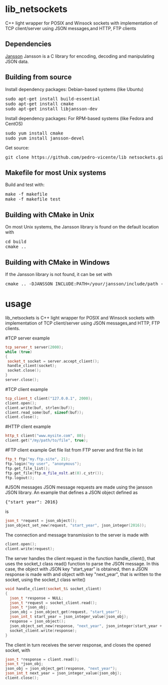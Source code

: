 # lib_netsockets
C++ light wrapper for POSIX and Winsock sockets with implementation of TCP client/server using JSON messages,and HTTP, FTP clients

Dependencies
------------

[Jansson](http://www.digip.org/jansson/)
Jansson is a C library for encoding, decoding and manipulating JSON data.
<br /> 


Building from source
------------

Install dependency packages: Debian-based systems (like Ubuntu)
<pre>
sudo apt-get install build-essential
sudo apt-get install cmake
sudo apt-get install libjansson-dev
</pre>

Install dependency packages: For RPM-based systems (like Fedora and CentOS)
<pre>
sudo yum install cmake
sudo yum install jansson-devel
</pre>

Get source:
<pre>
git clone https://github.com/pedro-vicente/lib_netsockets.git
</pre>

Makefile for most Unix systems
------------
Build and test with:
<pre>
make -f makefile
make -f makefile test
</pre>

Building with CMake in Unix
------------
On most Unix systems, the Jansson library is found on the default location with
<pre>
cd build
cmake ..
</pre>

Building with CMake in Windows
------------
If the Jansson library is not found, it can be set with 
<pre>
cmake .. -DJANSSON_INCLUDE:PATH=/your/jansson/include/path -DJANSSON_LIBRARY=/your/jansson/library/file/name
</pre>


# usage
lib_netsockets is C++ light wrapper for POSIX and Winsock sockets with implementation of TCP client/server using JSON messages,and HTTP, FTP clients.

#TCP server example
```c++
tcp_server_t server(2000);
while (true)
{
 socket_t socket = server.accept_client();
 handle_client(socket);
 socket.close();
}
server.close();
```

#TCP client example
```c++
tcp_client_t client("127.0.0.1", 2000);
client.open();
client.write(buf, strlen(buf));
client.read_some(buf, sizeof(buf));
client.close();
```

#HTTP client example
```c++
http_t client("www.mysite.com", 80);
client.get("/my/path/to/file", true);
```

#FTP client example
Get file list from FTP server and first file in list
```c++
ftp_t ftp("my.ftp.site", 21);
ftp.login("my user", "anonymous");
ftp.get_file_list();
ftp.get_file(ftp.m_file_nslt.at(0).c_str());
ftp.logout();
```

#JSON messages
JSON message requests are made using the jansson JSON library. An example that defines a JSON object defined as 

<pre>
{"start_year": 2016}
</pre>
is

```c++
json_t *request = json_object();
json_object_set_new(request, "start_year", json_integer(2016));
```

The connection and message transmission to the server is made with
```c++
client.open();
client.write(request);
```

The server handles the client request in the function handle_client(), that uses the socket_t class read() function
to parse the JSON message. In this case, the object with JSON key "start_year" is obtained, then a JSON response
is made with and object with key "next_year", that is written to the socket, using the socket_t class write()

```c++
void handle_client(socket_t& socket_client)
{
  json_t *response = NULL;
  json_t *request = socket_client.read();
  json_t *json_obj;
  json_obj = json_object_get(request, "start_year");
  json_int_t start_year = json_integer_value(json_obj);
  response = json_object();
  json_object_set_new(response, "next_year", json_integer(start_year + 1));
  socket_client.write(response);
}
```

The client in turn receives the server response, and closes the opened socket, with

```c++
json_t *response = client.read();
json_t *json_obj;
json_obj = json_object_get(response, "next_year");
json_int_t next_year = json_integer_value(json_obj);
client.close();
```
